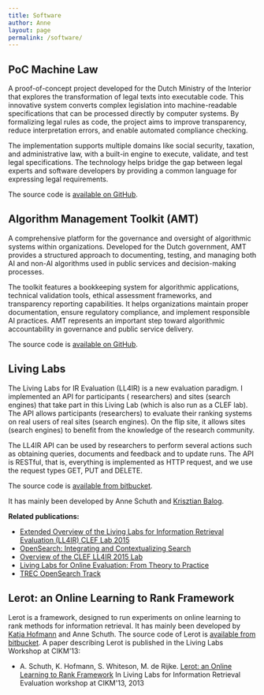 ```yaml
---
title: Software
author: Anne
layout: page
permalink: /software/
---
```


## PoC Machine Law

A proof-of-concept project developed for the Dutch Ministry of the Interior that explores the transformation of legal
texts into executable code. This innovative system converts complex legislation into machine-readable specifications
that can be processed directly by computer systems. By formalizing legal rules as code, the project aims to improve
transparency, reduce interpretation errors, and enable automated compliance checking.

The implementation supports multiple domains like social security, taxation, and administrative law, with a built-in
engine to execute, validate, and test legal specifications. The technology helps bridge the gap between legal experts
and software developers by providing a common language for expressing legal requirements.

The source code is [available on GitHub](https://github.com/MinBZK/poc-machine-law).

## Algorithm Management Toolkit (AMT)

A comprehensive platform for the governance and oversight of algorithmic systems within organizations. Developed for the
Dutch government, AMT provides a structured approach to documenting, testing, and managing both AI and non-AI algorithms
used in public services and decision-making processes.

The toolkit features a bookkeeping system for algorithmic applications, technical validation tools, ethical assessment
frameworks, and transparency reporting capabilities. It helps organizations maintain proper documentation, ensure
regulatory compliance, and implement responsible AI practices. AMT represents an important step toward algorithmic
accountability in governance and public service delivery.

The source code is [available on GitHub](https://github.com/MinBZK/amt).

## Living Labs

The Living Labs for IR Evaluation (LL4IR) is a new evaluation paradigm. I implemented an API for participants (
researchers) and sites (search engines) that take part in this Living Lab (which is also run
as a CLEF lab). The API allows participants (researchers) to evaluate their ranking systems on real users of real
sites (search engines). On the flip site, it allows sites (search engines) to benefit from the knowledge of the research
community.

The LL4IR API can be used by researchers to perform several actions such as obtaining queries, documents and feedback
and to update runs. The API is RESTful, that is, everything is implemented as HTTP request, and we use the request types
GET, PUT and DELETE.

The source code is [available from bitbucket](https://bitbucket.org/living-labs/ll-api).

It has mainly been developed by Anne Schuth and [Krisztian Balog](http://krisztianbalog.com/).

**Related publications:**

- [Extended Overview of the Living Labs for Information Retrieval Evaluation (LL4IR) CLEF Lab 2015](/publications/schuth2015extended.html)
- [OpenSearch: Integrating and Contextualizing Search](/publications/schuth2015opensearch.html)
- [Overview of the CLEF LL4IR 2015 Lab](/publications/schuth2015overview.html)
- [Living Labs for Online Evaluation: From Theory to Practice](/talks/living-labs-for-online-evaluation-from-theory-to-p-2016.html)
- [TREC OpenSearch Track](/talks/trec-opensearch-2015.html)

## Lerot: an Online Learning to Rank Framework

Lerot is a framework, designed to run experiments on online learning to rank methods for information retrieval. It has
mainly been developed by [Katja Hofmann](http://khofm.wordpress.com/) and Anne Schuth.
The source code of Lerot is [available from bitbucket](https://bitbucket.org/ilps/lerot).
A paper describing Lerot is published in the Living Labs Workshop at CIKM'13:

- A. Schuth, K. Hofmann, S. Whiteson, M. de
  Rijke. [Lerot: an Online Learning to Rank Framework](/publications/schuth2013lerot.html)
  In Living Labs for Information Retrieval Evaluation workshop at CIKM'13, 2013
